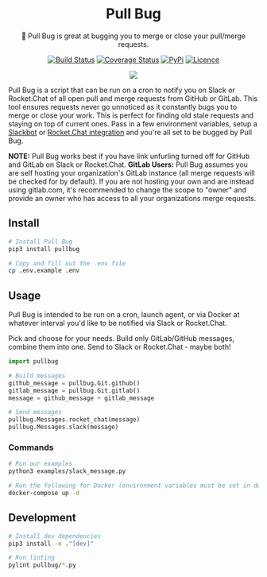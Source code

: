<div align="center">

# Pull Bug

🐛 Pull Bug is great at bugging you to merge or close your pull/merge requests.

[![Build Status](https://travis-ci.com/Justintime50/pull-bug.svg?branch=master)](https://travis-ci.com/Justintime50/pull-bug)
[![Coverage Status](https://coveralls.io/repos/github/Justintime50/pull-bug/badge.svg?branch=master)](https://coveralls.io/github/Justintime50/pull-bug?branch=master)
[![PyPi](https://img.shields.io/pypi/v/pull-bug)](https://pypi.org/project/pull-bug)
[![Licence](https://img.shields.io/github/license/justintime50/pull-bug)](LICENSE)

<img src="assets/showcase.png">

</div>

Pull Bug is a script that can be run on a cron to notify you on Slack or Rocket.Chat of all open pull and merge requests from GitHub or GitLab. This tool ensures requests never go unnoticed as it constantly bugs you to merge or close your work. This is perfect for finding old stale requests and staying on top of current ones. Pass in a few environment variables, setup a [Slackbot](https://slack.com/help/articles/115005265703-Create-a-bot-for-your-workspace) or [Rocket.Chat integration](https://rocket.chat/docs/developer-guides/rest-api/integration/create/) and you're all set to be bugged by Pull Bug.

**NOTE:** Pull Bug works best if you have link unfurling turned off for GitHub and GitLab on Slack or Rocket.Chat.
**GitLab Users:** Pull Bug assumes you are self hosting your organization's GitLab instance (all merge requests will be checked for by default). If you are not hosting your own and are instead using gitlab.com, it's recommended to change the scope to "owner" and provide an owner who has access to all your organizations merge requests.

## Install

```bash
# Install Pull Bug
pip3 install pullbug

# Copy and fill out the .env file
cp .env.example .env
```

## Usage

Pull Bug is intended to be run on a cron, launch agent, or via Docker at whatever interval you'd like to be notified via Slack or Rocket.Chat.

Pick and choose for your needs. Build only GitLab/GitHub messages, combine them into one. Send to Slack or Rocket.Chat - maybe both!

```python
import pullbug

# Build messages
github_message = pullbug.Git.github()
gitlab_message = pullbug.Git.gitlab()
message = github_message + gitlab_message

# Send messages
pullbug.Messages.rocket_chat(message)
pullbug.Messages.slack(message)
```

### Commands

```bash
# Run our examples
python3 examples/slack_message.py

# Run the following for Docker (environment variables must be set in docker-compose.yml)
docker-compose up -d
```

## Development

```bash
# Install dev dependencies
pip3 install -e ."[dev]"

# Run linting
pylint pullbug/*.py
```
